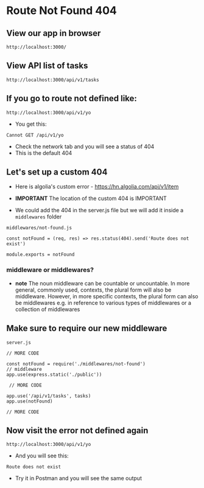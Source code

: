 # Route Not Found 404

## View our app in browser
`http://localhost:3000/`

## View API list of tasks
`http://localhost:3000/api/v1/tasks`

## If you go to route not defined like:
`http://localhost:3000/api/v1/yo`

* You get this:

`Cannot GET /api/v1/yo`

* Check the network tab and you will see a status of 404
* This is the default 404

## Let's set up a custom 404
* Here is algolia's custom error - https://hn.algolia.com/api/v1/item

* **IMPORTANT** The location of the custom 404 is IMPORTANT

* We could add the 404 in the server.js file but we will add it inside a `middlewares` folder

`middlewares/not-found.js`

```
const notFound = (req, res) => res.status(404).send('Route does not exist')

module.exports = notFound
```

### middleware or middlewares?
* **note** The noun middleware can be countable or uncountable. In more general, commonly used, contexts, the plural form will also be middleware. However, in more specific contexts, the plural form can also be middlewares e.g. in reference to various types of middlewares or a collection of middlewares

## Make sure to require our new middleware
`server.js`

```
// MORE CODE

const notFound = require('./middlewares/not-found')
// middleware
app.use(express.static('./public'))

 // MORE CODE

app.use('/api/v1/tasks', tasks)
app.use(notFound)

// MORE CODE
```

## Now visit the error not defined again
`http://localhost:3000/api/v1/yo`

* And you will see this:

`Route does not exist`

* Try it in Postman and you will see the same output

